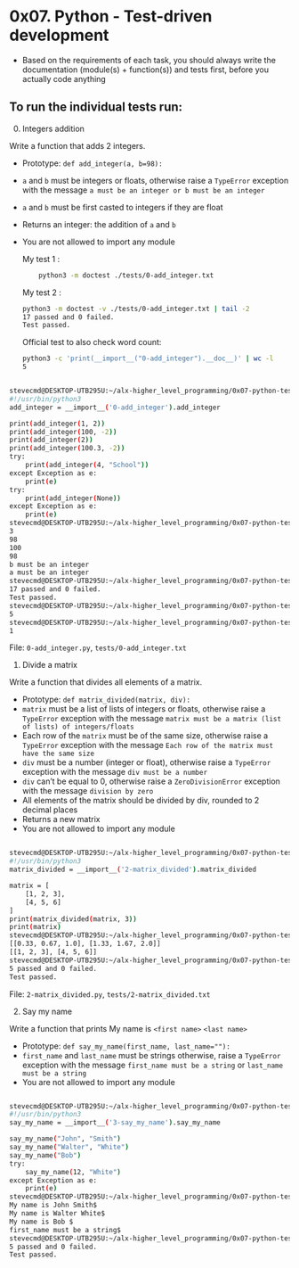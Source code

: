 # 0x07. Python - Test-driven development 

- Based on the requirements of each task, you should always write the documentation (module(s) + function(s)) and tests first, before you actually code anything

## To run the individual tests run: <br />
0. Integers addition 

Write a function that adds 2 integers.

 - Prototype: `def add_integer(a, b=98):`
 - `a` and `b` must be integers or floats, otherwise raise a `TypeError` exception with the message `a must be an integer or b must be an integer`
 - `a` and `b` must be first casted to integers if they are float
 - Returns an integer: the addition of `a` and `b`
 - You are not allowed to import any module


    My test 1 :
    ```sh
        python3 -m doctest ./tests/0-add_integer.txt
    ```
    
    My test 2 :
    ```sh
    python3 -m doctest -v ./tests/0-add_integer.txt | tail -2
    17 passed and 0 failed.
    Test passed.
    ```
    Official test to also check word count: 
    ```sh
    python3 -c 'print(__import__("0-add_integer").__doc__)' | wc -l
    5
    ```

```sh

stevecmd@DESKTOP-UTB295U:~/alx-higher_level_programming/0x07-python-test_driven_development$ cat 0-main.py
#!/usr/bin/python3
add_integer = __import__('0-add_integer').add_integer

print(add_integer(1, 2))
print(add_integer(100, -2))
print(add_integer(2))
print(add_integer(100.3, -2))
try:
    print(add_integer(4, "School"))
except Exception as e:
    print(e)
try:
    print(add_integer(None))
except Exception as e:
    print(e)
stevecmd@DESKTOP-UTB295U:~/alx-higher_level_programming/0x07-python-test_driven_development$ ./0-main.py
3
98
100
98
b must be an integer
a must be an integer
stevecmd@DESKTOP-UTB295U:~/alx-higher_level_programming/0x07-python-test_driven_development$ python3 -m doctest -v ./tests/0-add_integer.txt | tail -2
17 passed and 0 failed.
Test passed.
stevecmd@DESKTOP-UTB295U:~/alx-higher_level_programming/0x07-python-test_driven_development$ python3 -c 'print(__import__("0-add_integer").__doc__)' | wc -l
5
stevecmd@DESKTOP-UTB295U:~/alx-higher_level_programming/0x07-python-test_driven_development$ python3 -c 'print(__import__("0-add_integer").add_integer.__doc__)' | wc -l
1

```
File: `0-add_integer.py`, `tests/0-add_integer.txt`

1. Divide a matrix 

Write a function that divides all elements of a matrix.

 - Prototype: `def matrix_divided(matrix, div):`
 - `matrix` must be a list of lists of integers or floats, otherwise raise a `TypeError` exception with the message `matrix must be a matrix (list of lists) of integers/floats`
 - Each row of the `matrix` must be of the same size, otherwise raise a `TypeError` exception with the message `Each row of the matrix must have the same size`
 - `div` must be a number (integer or float), otherwise raise a `TypeError` exception with the message `div must be a number`
 - `div` can’t be equal to 0, otherwise raise a `ZeroDivisionError` exception with the message `division by zero`
 - All elements of the matrix should be divided by div, rounded to 2 decimal places
 - Returns a new matrix
 - You are not allowed to import any module

```sh

stevecmd@DESKTOP-UTB295U:~/alx-higher_level_programming/0x07-python-test_driven_development$ cat 2-main.py
#!/usr/bin/python3
matrix_divided = __import__('2-matrix_divided').matrix_divided

matrix = [
    [1, 2, 3],
    [4, 5, 6]
]
print(matrix_divided(matrix, 3))
print(matrix)
stevecmd@DESKTOP-UTB295U:~/alx-higher_level_programming/0x07-python-test_driven_development$ ./2-main.py
[[0.33, 0.67, 1.0], [1.33, 1.67, 2.0]]
[[1, 2, 3], [4, 5, 6]]
stevecmd@DESKTOP-UTB295U:~/alx-higher_level_programming/0x07-python-test_driven_development$ python3 -m doctest -v ./tests/2-matrix_divided.txt | tail -2
5 passed and 0 failed.
Test passed.

```

File: `2-matrix_divided.py`, `tests/2-matrix_divided.txt`


2. Say my name 

Write a function that prints My name is `<first name>` `<last name>`

 - Prototype: `def say_my_name(first_name, last_name=""):`
 - `first_name` and `last_name` must be strings otherwise, raise a `TypeError` exception with the message `first_name must be a string` or `last_name must be a string`
 - You are not allowed to import any module
```sh

stevecmd@DESKTOP-UTB295U:~/alx-higher_level_programming/0x07-python-test_driven_development$ cat 3-main.py
#!/usr/bin/python3
say_my_name = __import__('3-say_my_name').say_my_name

say_my_name("John", "Smith")
say_my_name("Walter", "White")
say_my_name("Bob")
try:
    say_my_name(12, "White")
except Exception as e:
    print(e)
stevecmd@DESKTOP-UTB295U:~/alx-higher_level_programming/0x07-python-test_driven_development$ ./3-main.py | cat -e
My name is John Smith$
My name is Walter White$
My name is Bob $
first_name must be a string$
stevecmd@DESKTOP-UTB295U:~/alx-higher_level_programming/0x07-python-test_driven_development$ python3 -m doctest -v ./tests/3-say_my_name.txt | tail -2
5 passed and 0 failed.
Test passed.

```